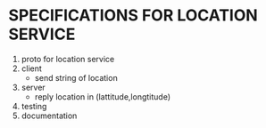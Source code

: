 SPECIFICATIONS FOR LOCATION SERVICE
===================================

1. proto for location service
2. client
    * send string of location
3. server
    * reply location in (lattitude,longtitude)
4. testing
5. documentation
